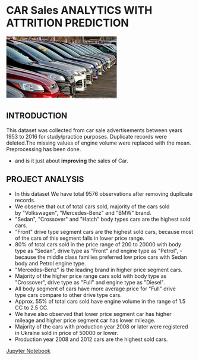 # CAR Sales ANALYTICS WITH ATTRITION PREDICTION
![CarSales.jpg](images/CarSales.jpg)

## INTRODUCTION

This dataset was collected from car sale advertisements between years 1953 to 2016 for study/practice purposes.
Duplicate records were deleted.The missing values of engine volume were replaced with the mean. Preprocessing has been done. 

- and is it just about __improving__ the sales of Car.


## PROJECT ANALYSIS


- In this dataset We have total 9576 observations after removing duplicate records.
- We observe that out of total cars sold, majority of the cars sold by "Volkswagen", "Mercedes-Benz" and "BMW" brand.
- "Sedan", "Crossover" and "Hatch" body types cars are the highest sold cars.
- "Front" drive type segment cars are the highest sold cars, because most of the cars of this segment falls in lower price range.
- 80% of total cars sold in the price range of 200 to 20000 with body type as "Sedan", drive type as "Front" and engine type as "Petrol", - because the middle class families preferred low price cars with Sedan body and Petrol engine type.
- "Mercedes-Benz" is the leading brand in higher price segment cars.
- Majority of the higher price range cars sold with body type as "Crossover", drive type as "Full" and engine type as "Diesel".
- All body segment of cars have more average price for "Full" drive type cars compare to other drive type cars.
- Approx. 55% of total cars sold have engine volume in the range of 1.5 CC to 2.5 CC.
- We have also observed that lower price segment car has higher mileage and higher price segment car has lower mileage.
- Majority of the cars with production year 2008 or later were registered in Ukraine sold in price of 50000 or lower.
- Production year 2008 and 2012 cars are the highest sold cars.


[Jupyter Notebook](./CarSales.ipynb)
